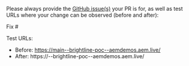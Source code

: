 Please always provide the [GitHub issue(s)](../issues) your PR is for, as well as test URLs where your change can be observed (before and after):

Fix #<gh-issue-id>

Test URLs:
- Before: https://main--brightline-poc--aemdemos.aem.live/
- After: https://<branch>--brightline-poc--aemdemos.aem.live/
